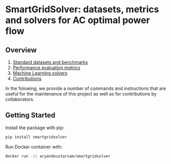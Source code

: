 # SmartGridSolver: datasets, metrics and solvers for AC optimal power flow 

## Overview

1. [Standard datasets and benchmarks](docs/data.md)
2. [Performance evaluation metrics](docs/metrics.md)
3. [Machine Learning solvers](docs/solvers.md)
4. [Contributions](docs/contributions.md)

In the folowing, we provide a number of commands and instructions that are useful for the maintenance of this project as well as for contributions by collaborators.

## Getting Started

Install the package with pip: 
```bash
pip install smartgridsolver
```

Run Docker container with:
```bash
docker run -it aryandoustarsam/smartgridsolver
```

